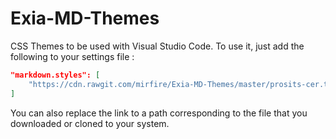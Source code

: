 # Exia-MD-Themes

CSS Themes to be used with Visual Studio Code. To use it, just add the following to your settings file :

```json
"markdown.styles": [
    "https://cdn.rawgit.com/mirfire/Exia-MD-Themes/master/prosits-cer.theme.css"
]
```

You can also replace the link to a path corresponding to the file that you downloaded or cloned to your system.
